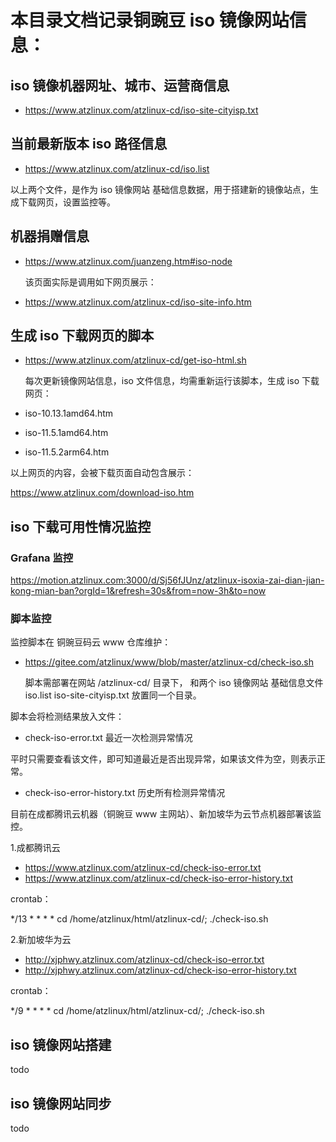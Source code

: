 # 本目录文档记录铜豌豆 iso 镜像网站信息：

## iso 镜像机器网址、城市、运营商信息
- https://www.atzlinux.com/atzlinux-cd/iso-site-cityisp.txt

## 当前最新版本 iso 路径信息
- https://www.atzlinux.com/atzlinux-cd/iso.list

以上两个文件，是作为 iso 镜像网站 基础信息数据，用于搭建新的镜像站点，生成下载网页，设置监控等。

## 机器捐赠信息
- https://www.atzlinux.com/juanzeng.htm#iso-node

  该页面实际是调用如下网页展示：

- https://www.atzlinux.com/atzlinux-cd/iso-site-info.htm

## 生成 iso 下载网页的脚本
- https://www.atzlinux.com/atzlinux-cd/get-iso-html.sh

  每次更新镜像网站信息，iso 文件信息，均需重新运行该脚本，生成 iso 下载网页：

- iso-10.13.1amd64.htm

- iso-11.5.1amd64.htm

- iso-11.5.2arm64.htm

以上网页的内容，会被下载页面自动包含展示：

https://www.atzlinux.com/download-iso.htm

##  iso 下载可用性情况监控

### Grafana 监控
https://motion.atzlinux.com:3000/d/Sj56fJUnz/atzlinux-isoxia-zai-dian-jian-kong-mian-ban?orgId=1&refresh=30s&from=now-3h&to=now

### 脚本监控
监控脚本在 铜豌豆码云 www 仓库维护：
- https://gitee.com/atzlinux/www/blob/master/atzlinux-cd/check-iso.sh

  脚本需部署在网站 /atzlinux-cd/ 目录下， 和两个 iso 镜像网站 基础信息文件 iso.list iso-site-cityisp.txt 放置同一个目录。

脚本会将检测结果放入文件：
- check-iso-error.txt 最近一次检测异常情况

平时只需要查看该文件，即可知道最近是否出现异常，如果该文件为空，则表示正常。

- check-iso-error-history.txt 历史所有检测异常情况

目前在成都腾讯云机器（铜豌豆 www 主网站）、新加坡华为云节点机器部署该监控。

1.成都腾讯云
- https://www.atzlinux.com/atzlinux-cd/check-iso-error.txt
- https://www.atzlinux.com/atzlinux-cd/check-iso-error-history.txt

crontab：

*/13 * * * * cd /home/atzlinux/html/atzlinux-cd/; ./check-iso.sh

2.新加坡华为云

- http://xjphwy.atzlinux.com/atzlinux-cd/check-iso-error.txt
- http://xjphwy.atzlinux.com/atzlinux-cd/check-iso-error-history.txt

crontab：

*/9 * * * * cd /home/atzlinux/html/atzlinux-cd/; ./check-iso.sh

## iso 镜像网站搭建
todo

## iso 镜像网站同步
todo

